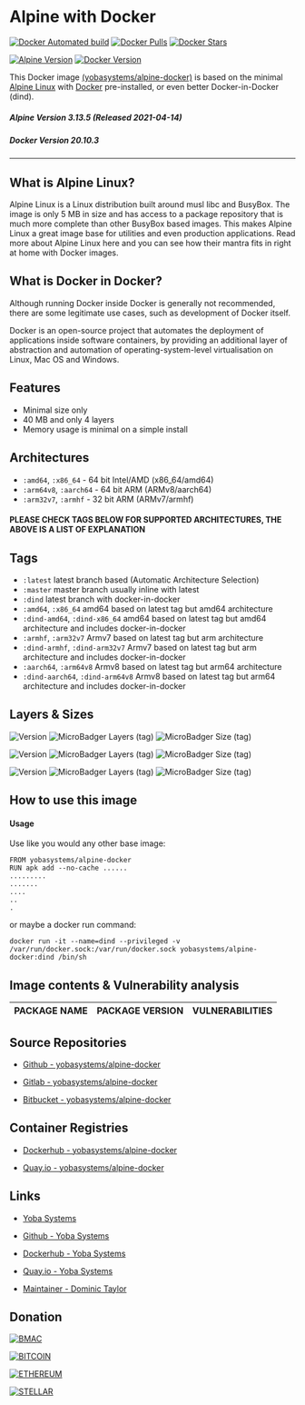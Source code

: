 # Alpine with Docker

[![Docker Automated build](https://img.shields.io/docker/automated/yobasystems/alpine-docker.svg?style=for-the-badge&logo=docker)](https://hub.docker.com/r/yobasystems/alpine-docker/)
[![Docker Pulls](https://img.shields.io/docker/pulls/yobasystems/alpine-docker.svg?style=for-the-badge&logo=docker)](https://hub.docker.com/r/yobasystems/alpine-docker/)
[![Docker Stars](https://img.shields.io/docker/stars/yobasystems/alpine-docker.svg?style=for-the-badge&logo=docker)](https://hub.docker.com/r/yobasystems/alpine-docker/)

[![Alpine Version](https://img.shields.io/badge/Alpine%20version-v3.13.5-green.svg?style=for-the-badge&logo=alpine-linux)](https://alpinelinux.org/)
[![Docker Version](https://img.shields.io/badge/Docker%20version-v20.10.3-green.svg?style=for-the-badge&logo=docker)](https://www.docker.com/)


This Docker image [(yobasystems/alpine-docker)](https://hub.docker.com/r/yobasystems/alpine-docker/) is based on the minimal [Alpine Linux](https://alpinelinux.org/) with [Docker](https://www.docker.com/) pre-installed, or even better Docker-in-Docker (dind).

##### Alpine Version 3.13.5 (Released 2021-04-14)
##### Docker Version 20.10.3

----

## What is Alpine Linux?
Alpine Linux is a Linux distribution built around musl libc and BusyBox. The image is only 5 MB in size and has access to a package repository that is much more complete than other BusyBox based images. This makes Alpine Linux a great image base for utilities and even production applications. Read more about Alpine Linux here and you can see how their mantra fits in right at home with Docker images.

## What is Docker in Docker?
Although running Docker inside Docker is generally not recommended, there are some legitimate use cases, such as development of Docker itself.

Docker is an open-source project that automates the deployment of applications inside software containers, by providing an additional layer of abstraction and automation of operating-system-level virtualisation on Linux, Mac OS and Windows.


## Features

* Minimal size only
* 40 MB and only 4 layers
* Memory usage is minimal on a simple install

## Architectures

* ```:amd64```, ```:x86_64``` - 64 bit Intel/AMD (x86_64/amd64)
* ```:arm64v8```, ```:aarch64``` - 64 bit ARM (ARMv8/aarch64)
* ```:arm32v7```, ```:armhf``` - 32 bit ARM (ARMv7/armhf)

#### PLEASE CHECK TAGS BELOW FOR SUPPORTED ARCHITECTURES, THE ABOVE IS A LIST OF EXPLANATION

## Tags

* ```:latest``` latest branch based (Automatic Architecture Selection)
* ```:master``` master branch usually inline with latest
* ```:dind``` latest branch with docker-in-docker
* ```:amd64```, ```:x86_64``` amd64 based on latest tag but amd64 architecture
* ```:dind-amd64```, ```:dind-x86_64``` amd64 based on latest tag but amd64 architecture and includes docker-in-docker
* ```:armhf```, ```:arm32v7``` Armv7 based on latest tag but arm architecture
* ```:dind-armhf```, ```:dind-arm32v7``` Armv7 based on latest tag but arm architecture and includes docker-in-docker
* ```:aarch64```, ```:arm64v8``` Armv8 based on latest tag but arm64 architecture
* ```:dind-aarch64```, ```:dind-arm64v8``` Armv8 based on latest tag but arm64 architecture and includes docker-in-docker

## Layers & Sizes

![Version](https://img.shields.io/badge/version-amd64-blue.svg?style=for-the-badge)
![MicroBadger Layers (tag)](https://img.shields.io/microbadger/layers/yobasystems/alpine-docker/amd64.svg?style=for-the-badge)
![MicroBadger Size (tag)](https://img.shields.io/microbadger/image-size/yobasystems/alpine-docker/amd64.svg?style=for-the-badge)

![Version](https://img.shields.io/badge/version-aarch64-blue.svg?style=for-the-badge)
![MicroBadger Layers (tag)](https://img.shields.io/microbadger/layers/yobasystems/alpine-docker/aarch64.svg?style=for-the-badge)
![MicroBadger Size (tag)](https://img.shields.io/microbadger/image-size/yobasystems/alpine-docker/aarch64.svg?style=for-the-badge)

![Version](https://img.shields.io/badge/version-armhf-blue.svg?style=for-the-badge)
![MicroBadger Layers (tag)](https://img.shields.io/microbadger/layers/yobasystems/alpine-docker/armhf.svg?style=for-the-badge)
![MicroBadger Size (tag)](https://img.shields.io/microbadger/image-size/yobasystems/alpine-docker/armhf.svg?style=for-the-badge)

## How to use this image
#### Usage

Use like you would any other base image:

```
FROM yobasystems/alpine-docker
RUN apk add --no-cache ......
.........
.......
....
..
.
```

or maybe a docker run command:


```
docker run -it --name=dind --privileged -v /var/run/docker.sock:/var/run/docker.sock yobasystems/alpine-docker:dind /bin/sh
```

## Image contents & Vulnerability analysis

| PACKAGE NAME          | PACKAGE VERSION | VULNERABILITIES |
|-----------------------|-----------------|-----------------|


## Source Repositories

* [Github - yobasystems/alpine-docker](https://github.com/yobasystems/alpine-docker)

* [Gitlab - yobasystems/alpine-docker](https://gitlab.com/yobasystems/alpine-docker)

* [Bitbucket - yobasystems/alpine-docker](https://bitbucket.org/yobasystems/alpine-docker/)


## Container Registries

* [Dockerhub - yobasystems/alpine-docker](https://hub.docker.com/r/yobasystems/alpine-docker/)

* [Quay.io - yobasystems/alpine-docker](https://quay.io/repository/yobasystems/alpine-docker)


## Links

* [Yoba Systems](https://www.yobasystems.co.uk/)

* [Github - Yoba Systems](https://github.com/yobasystems/)

* [Dockerhub - Yoba Systems](https://hub.docker.com/u/yobasystems/)

* [Quay.io - Yoba Systems](https://quay.io/organization/yobasystems)

* [Maintainer - Dominic Taylor](https://github.com/dominictayloruk)

## Donation

[![BMAC](https://img.shields.io/badge/BUY%20ME%20A%20COFFEE-£5-blue.svg?style=for-the-badge&logo=buy-me-a-coffee)](https://www.buymeacoffee.com/dominictayloruk?new=1)

[![BITCOIN](https://img.shields.io/badge/BTC-bc1ql0heex0jxh0yj5cucc83a3x6c6rxuq6x9zk07g-blue.svg?style=for-the-badge&logo=bitcoin)](bitcoin:bc1ql0heex0jxh0yj5cucc83a3x6c6rxuq6x9zk07g)

[![ETHEREUM](https://img.shields.io/badge/ETH-0x6b707391c60d50E4E414a143446C0b8eF9A2d1c4-blue.svg?style=for-the-badge&logo=ethereum)](https://etherscan.io/address/dominictaylor.eth)

[![STELLAR](https://img.shields.io/badge/XLM-GAREZZW36KF2IT2EJW6LG5HH4XT3QIMWCHMCGEBC6V3AP3EFJCORRZIY-blue.svg?style=for-the-badge&logo=stellar)](https://keybase.io/dominictayloruk)
